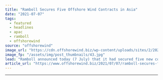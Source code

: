 ```yaml
---
title: "Ramboll Secures Five Offshore Wind Contracts in Asia"
date: "2021-07-07"
tags: 
  - featured
  - headlines
  - apac
  - ramboll
  - offshorewind
source: "offshorewind"
image_url: "https://cdn.offshorewind.biz/wp-content/uploads/sites/2/2021/05/11104003/Ramboll-Design-for-Hai-Long-Jackets.jpg"
image_fp: "/assets/img/post_thumbnails/43.jpg"
lead: "Ramboll announced today (7 July) that it had secured five new contracts for offshore"
article_url: "https://www.offshorewind.biz/2021/07/07/ramboll-secures-five-offshore-wind-contracts-in-asia/"
---
```


---
